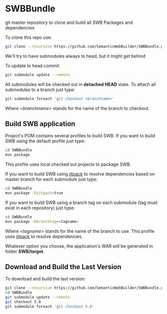 # SWBBundle
git master repository to clone and build all SWB Packages and dependencies

To clone this repo use:

```sh
git clone --recursive https://github.com/SemanticWebBuilder/SWBBundle.git
```

We'll try to have submodules always to head, but it might get behind

To update to head commit:

```sh
git submodule update --remote
```

All submodules will be checked out in **detached HEAD** state. To attach all submodules to a branch just type:

```sh
git submodule foreach 'git checkout <branchname>'
```

Where _&lt;branchname>_ stands for the name of the branch to checkout.

## Build SWB application
Project's POM contains several profiles to build SWB. If you want to build SWB using the default profile just type:

```sh
cd SWBBundle
mvn package
```

This profile uses local checked out projects to package SWB.


If you want to build SWB using [jitpack](https://jitpack.io/) to resolve dependencies based on master branch for each submodule just type:

```sh
cd SWBBundle
mvn package -Djitpack=true
```

If you want to build SWB using a branch tag on each submodule (tag must exist in each repository) just type:

```sh
cd SWBBundle
mvn package -Dbranchtag=<tagname>
```

Where _&lt;tagname>_ stands for the name of the branch to use. This profile uses [jitpack](https://jitpack.io/) to resolve dependencies.

Whatever option you choose, the application's WAR will be generated in folder **SWB/target**.

## Download and Build the Last Version

To download and build the last version:

```sh
git clone --recursive https://github.com/SemanticWebBuilder/SWBBundle.git
cd SWBBundle
git submodule update --remote
git checkout 5.0
git submodule foreach 'git checkout 5.0'
```

